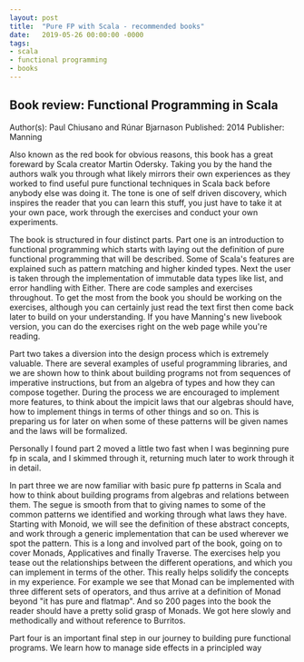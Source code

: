 ```yaml
---
layout: post
title:  "Pure FP with Scala - recommended books"
date:   2019-05-26 00:00:00 -0000
tags:
- scala
- functional programming
- books
---
```


## Book review: Functional Programming in Scala

Author(s): Paul Chiusano and Rúnar Bjarnason
Published: 2014
Publisher: Manning 

Also known as the red book for obvious reasons, this book has a great foreward by Scala creator Martin Odersky. Taking you by the hand the authors walk you through what likely mirrors their own experiences as they worked to find useful pure functional techniques in Scala back before anybody else was doing it. The tone is one of self driven discovery, which inspires the reader that you can learn this stuff, you just have to take it at your own pace, work through the exercises and conduct your own experiments.

The book is structured in four distinct parts. Part one is an introduction to functional programming which starts with laying out the definition of pure functional programming that will be described. Some of Scala's features are explained such as pattern matching and higher kinded types. Next the user is taken through the implementation of immutable data types like list, and error handling with Either. There are code samples and exercises throughout. To get the most from the book you should be working on the exercises, although you can certainly just read the text first then come back later to build on your understanding. If you have Manning's new livebook version, you can do the exercises right on the web page while you're reading.

Part two takes a diversion into the design process which is extremely valuable. There are several examples of useful programming libraries, and we are shown how to think about building programs not from sequences of imperative instructions, but from an algebra of types and how they can compose together. During the process we are encouraged to implement more features, to think about the impicit laws that our algebras should have, how to implement things in terms of other things and so on. This is preparing us for later on when some of these patterns will be given names and the laws will be formalized.

Personally I found part 2 moved a little two fast when I was beginning pure fp in scala, and I skimmed through it, returning much later to work through it in detail.

In part three we are now familiar with basic pure fp patterns in Scala and how to think about building programs from algebras and relations between them. The segue is smooth from that to giving names to some of the common patterns we identified and working through what laws they have. Starting with Monoid, we will see the definition of these abstract concepts, and work through a generic implementation that can be used wherever we spot the pattern. This is a long and involved part of the book, going on to cover Monads, Applicatives and finally Traverse. The exercises help you tease out the relationships between the different operations, and which you can implement in terms of the other. This really helps solidify the concepts in my experience. For example we see that Monad can be implemented with three different sets of operators, and thus arrive at a definition of Monad beyond "it has pure and flatmap". And so 200 pages into the book the reader should have a pretty solid grasp of Monads. We got here slowly and methodically and without reference to Burritos.

Part four is an important final step in our journey to building pure functional programs. We learn how to manage side effects in a principled way 




